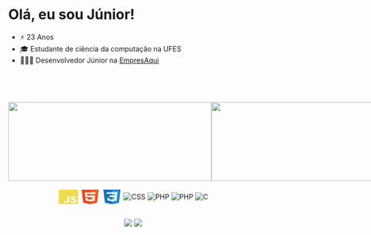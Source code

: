 
<h1>Olá, eu sou Júnior!</h1>

<ul>
  <li>⚡ 23 Anos</li>
  <li>🎓 Estudante de ciência da computação na UFES</li>
  <li>🧑🏾‍💻 Desenvolvedor Júnior na <a href = "https://www.empresaqui.com.br/">EmpresAqui</a> </li>
</ul>
<br/>
<br/>
<div>
  
</div>

<div align="center">
  <div style="display: flex; align-items: flex-start;">
    <p>
   </div>
</div>


<div style = "display:flex;" align = "center">
  <img height="160em" width = "410em" src="https://github-readme-stats.vercel.app/api/top-langs/?username=Junior41&layout=compact&langs_count=7&theme=dark"/>
  <img height="160em" width = "410em" src="https://github-readme-stats.vercel.app/api?username=Junior41&show_icons=true&theme=dark&include_all_commits=true&count_private=true"/>
</div>

<div style="display: inline_block" align = "center"><br>
  <img align="center" alt="Js" height="30" width="40" src="https://raw.githubusercontent.com/devicons/devicon/master/icons/javascript/javascript-plain.svg">
  <img align="center" alt="HTML" height="30" width="40" src="https://raw.githubusercontent.com/devicons/devicon/master/icons/html5/html5-original.svg">
  <img align="center" alt="CSS" height="30" width="40" src="https://raw.githubusercontent.com/devicons/devicon/master/icons/css3/css3-original.svg">
  <img align="center" alt="CSS" height="30" width="40" src="https://cdn.worldvectorlogo.com/logos/laravel-2.svg">
  <img align="center" alt="PHP" height="30" width="40" src="https://cdn.jsdelivr.net/gh/devicons/devicon/icons/php/php-original.svg">
  <img align="center" alt="PHP" height="30" width="40" src="https://cdn.jsdelivr.net/gh/devicons/devicon/icons/python/python-original.svg">
  <img align="center" alt="C" height="30" width="40" src="https://cdn.jsdelivr.net/gh/devicons/devicon/icons/c/c-original.svg">
  
</div>
 
  ##
  
<div align = "center">
  <a href="https://www.instagram.com/juniorbrandaoo_/" target="_blank"><img src="https://img.shields.io/badge/-Instagram-%23E4405F?style=for-the-badge&logo=instagram&logoColor=white" target="_blank"></a>
  <a href="https://www.linkedin.com/in/ailtonjosebrandao" target="_blank"><img src="https://img.shields.io/badge/-LinkedIn-%230077B5?style=for-the-badge&logo=linkedin&logoColor=white" target="_blank"></a> 
 
</div>

